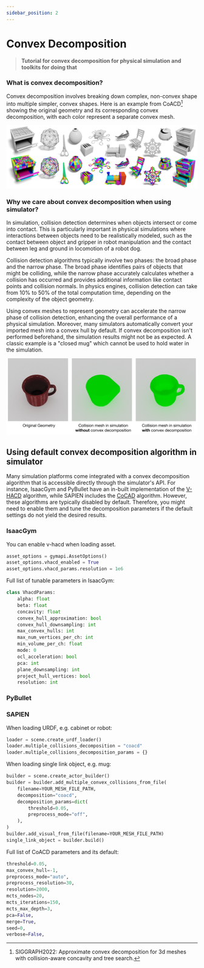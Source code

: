 ```yaml
---
sidebar_position: 2
---
```


# Convex Decomposition

> **Tutorial for convex decomposition for physical simulation and toolkits for doing that**

### What is convex decomposition?

Convex decomposition involves breaking down complex, non-convex shape into multiple simpler, convex shapes.
Here is an example from CoACD[^1]  showing the original geometry and its corresponding convex decomposition, with each
color represent a
separate convex mesh.

![coacd](imgs/convex_example.png)

### Why we care about convex decomposition when using simulator?

In simulation, collision detection determines when objects intersect or come into contact.
This is particularly important in physical simulations where interactions
between objects need to be realistically modeled, such as the contact between object and gripper in robot manipulation
and the contact between leg and ground in locomotion of a robot dog.

Collision detection algorithms typically involve two phases: the broad phase and the narrow phase. The broad phase
identifies pairs of objects that might be colliding, while the narrow phase accurately calculates whether a collision
has occurred and provides additional information like contact points and collision normals. In physics engines,
collision detection can take from 10% to 50% of the total computation time, depending on the
complexity of the object geometry.

Using convex meshes to represent geometry can accelerate the narrow phase of collision detection, enhancing
the overall performance of a physical simulation. Moreover, many simulators automatically convert your imported mesh
into a convex hull by default. If convex decomposition isn't performed beforehand, the simulation results might not be
as expected. A classic example is a "closed mug" which cannot be used to hold water in the simulation.

![mug example](imgs/mug_collision.svg)

## Using default convex decomposition algorithm in simulator

Many simulation platforms come integrated with a convex decomposition algorithm that is accessible directly through the
simulator's API. For instance, IsaacGym and PyBullet have an in-built implementation of
the [V-HACD](https://github.com/kmammou/v-hacd) algorithm, while
SAPIEN includes the [CoCAD](https://github.com/SarahWeiii/CoACD) algorithm. However, these algorithms are typically
disabled by default. Therefore, you might need to enable them and tune the decomposition parameters if the default
settings do not yield the desired results.

### IsaacGym
You can enable v-hacd when loading asset.

```python
asset_options = gymapi.AssetOptions()
asset_options.vhacd_enabled = True
asset_options.vhacd_params.resolution = 1e6
```

Full list of tunable parameters in IsaacGym:

```python
class VhacdParams:
    alpha: float
    beta: float
    concavity: float
    convex_hull_approximation: bool
    convex_hull_downsampling: int
    max_convex_hulls: int
    max_num_vertices_per_ch: int
    min_volume_per_ch: float
    mode: 0
    ocl_acceleration: bool
    pca: int
    plane_downsampling: int
    project_hull_vertices: bool
    resolution: int
```

### PyBullet


### SAPIEN

When loading URDF, e.g. cabinet or robot:

```python
loader = scene.create_urdf_loader()
loader.multiple_collisions_decomposition = "coacd"
loader.multiple_collisions_decomposition_params = {}
```

When loading single link object, e.g. mug:
```python
builder = scene.create_actor_builder()
builder = builder.add_multiple_convex_collisions_from_file(
    filename=YOUR_MESH_FILE_PATH,
    decomposition="coacd",
    decomposition_params=dict(
        threshold=0.05,
        preprocess_mode="off",
    ),
)
builder.add_visual_from_file(filename=YOUR_MESH_FILE_PATH)
single_link_object = builder.build()
```

Full list of CoACD parameters and its default:
```python
threshold=0.05,
max_convex_hull=-1,
preprocess_mode="auto",
preprocess_resolution=30,
resolution=2000,
mcts_nodes=20,
mcts_iterations=150,
mcts_max_depth=3,
pca=False,
merge=True,
seed=0,
verbose=False,
```

[^1]: SIGGRAPH2022: Approximate convex decomposition for 3d meshes with collision-aware concavity and tree search.
